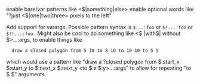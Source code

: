 enable bare/var patterns like <$|something|else>
enable optional words like "?just <$|one|two|three> pixels to the left"

Add support for varargs. Possible pattern syntax is `$...:foo` or `$!...:foo` or `$!!...:foo` .
Might also be cool to do something like <$ |with$| without $>...:args, to enable things like

      draw a closed polygon from 5 10 to 8 10 to 10 10 to 5 5

which would use a pattern like "draw a ?closed polygon from $:start_x $:start_y to $:next_x $:next_y <to $:x $:y>...:args"
to allow for repeating "to $ $" arguments.
